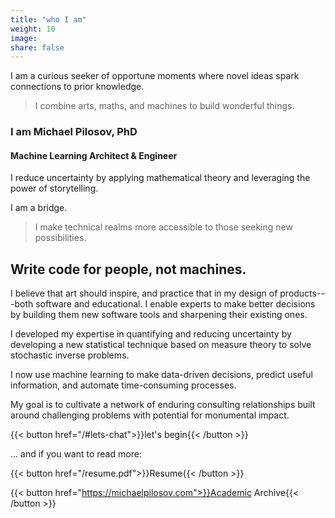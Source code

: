 ```yaml
---
title: "who I am"
weight: 10
image:
share: false
---
```


I am a curious seeker of opportune moments where novel ideas spark connections to prior knowledge.

> I combine arts, maths, and machines to build wonderful things.

### I am **Michael Pilosov, PhD**  
#### Machine Learning Architect & Engineer

I reduce uncertainty by applying mathematical theory and leveraging the power of storytelling.

I am a bridge.

> I make technical realms more accessible to those seeking new possibilities.

## Write code for people, not machines.

I believe that art should inspire, and practice that in my design of products---both software and educational.
I enable experts to make better decisions by building them new software tools and sharpening their existing ones.

I developed my expertise in quantifying and reducing uncertainty by developing a new statistical technique based on measure theory to solve stochastic inverse problems.

I now use machine learning to make data-driven decisions, predict useful information, and automate time-consuming processes.


My goal is to cultivate a network of enduring consulting relationships built around challenging problems with potential for monumental impact.

{{< button href="/#lets-chat">}}let's begin{{< /button >}}
<br>

... and if you want to read more:

{{< button href="/resume.pdf">}}Resume{{< /button >}}

{{< button href="https://michaelpilosov.com">}}Academic Archive{{< /button >}}

